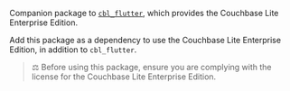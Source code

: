 Companion package to [`cbl_flutter`](https://pub.dev/packages/cbl_flutter),
which provides the Couchbase Lite Enterprise Edition.

Add this package as a dependency to use the
Couchbase Lite Enterprise Edition, in addition to `cbl_flutter`.

> ⚖️ Before using this package, ensure you are complying with the license for the
Couchbase Lite Enterprise Edition.
